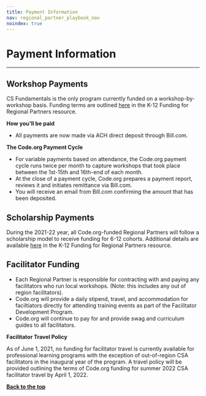 ```yaml
---
title: Payment Information
nav: regional_partner_playbook_nav
noindex: true
---
```

<a id="top"></a>

# Payment Information
________________



<a id="workshops"></a>
## Workshop Payments

CS Fundamentals is the only program currently funded on a workshop-by-workshop basis. Funding terms are outlined [here](https://docs.google.com/document/d/1tLPIsFjQh5-kJGG-2OlsYKQcIAnm1tGIVv1p21meXng/edit?userstoinvite=jacqueline@mindspark.org&ts=6019674f&actionButton=1#heading=h.36qqur89i3df) in the K-12 Funding for Regional Partners resource.  

**How you'll be paid**

- All payments are now made via ACH direct deposit through Bill.com.

**The Code.org Payment Cycle**
  
- For variable payments based on attendance, the Code.org payment cycle runs twice per month to capture workshops that took place between the 1st-15th and 16th-end of each month.
- At the close of a payment cycle, Code.org prepares a payment report, reviews it and initiates remittance via Bill.com.
- You will receive an email from Bill.com confirming the amount that has been deposited.

## Scholarship Payments
During the 2021-22 year, all Code.org-funded Regional Partners will follow a scholarship model to receive funding for 6-12 cohorts. Additional details are available [here](https://docs.google.com/document/d/1tLPIsFjQh5-kJGG-2OlsYKQcIAnm1tGIVv1p21meXng/edit?userstoinvite=jacqueline@mindspark.org&ts=6019674f&actionButton=1#heading=h.rvt9zhffkj0c) in the K-12 Funding for Regional Partners resource.


## Facilitator Funding

 - Each Regional Partner is responsible for contracting with and paying any facilitators who run local workshops. (Note: this includes any out of region facilitators).
- Code.org will provide a daily stipend, travel, and accommodation for faciltiators directly for attending training events as part of the Facilitator Development Program.
- Code.org will continue to pay for and provide swag and curriculum guides to all facilitators.



**Facilitator Travel Policy**

As of June 1, 2021, no funding for facilitator travel is currently available for professional learning programs with the exception of out-of-region CSA facilitators in the inaugural year of the program. A travel policy will be provided outlining the terms of Code.org funding for summer 2022 CSA facilitator travel by April 1, 2022.


[**Back to the top**](#top)


